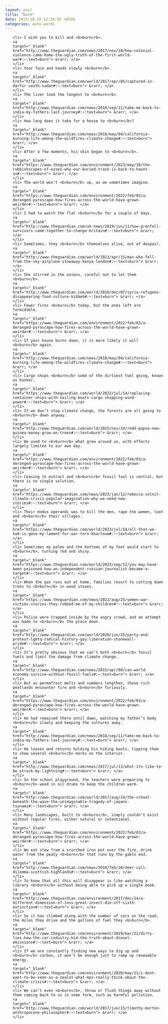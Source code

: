 ```yaml
---
layout: post
title: "burn"
date: 2023-10-10 12:34:56 +0530
categories: auto-words
---
```

<ol>

    <li> I wish you to kill and <b>burn</b>.
    <a 
    target="_blank" 
    href="http://www.theguardian.com/news/2017/nov/10/how-colonial-violence-came-home-the-ugly-truth-of-the-first-world-war#:~:text=burn"> &rarr; </a>
    </li>
    <li> Your face and hands slowly <b>burn</b>.
    <a 
    target="_blank" 
    href="http://www.theguardian.com/world/2017/apr/05/captured-in-darfur-south-sudan#:~:text=burn"> &rarr; </a>
    </li>
    <li> The liver took the longest to <b>burn</b>.
    <a 
    target="_blank" 
    href="http://www.theguardian.com/news/2018/sep/11/take-me-back-to-india-my-fathers-last-journey#:~:text=burn"> &rarr; </a>
    </li>
    <li> How long does it take for a house to <b>burn</b>?
    <a 
    target="_blank" 
    href="http://www.theguardian.com/news/2018/may/04/california-burning-life-among-the-wildfires-climate-change#:~:text=burn"> &rarr; </a>
    </li>
    <li> After a few moments, his skin began to <b>burn</b>.
    <a 
    target="_blank" 
    href="https://www.theguardian.com/environment/2023/may/18/the-rubbishscapes-of-essex-why-our-buried-trash-is-back-to-haunt-us#:~:text=burn"> &rarr; </a>
    </li>
    <li> The world won’t <b>burn</b> up, as we sometimes imagine.
    <a 
    target="_blank" 
    href="https://www.theguardian.com/environment/2022/feb/03/a-deranged-pyroscape-how-fires-across-the-world-have-grown-weirder#:~:text=burn"> &rarr; </a>
    </li>
    <li> I had to watch the flat <b>burn</b> for a couple of days.
    <a 
    target="_blank" 
    href="http://www.theguardian.com/uk-news/2019/jun/11/how-grenfell-survivors-came-together-to-change-britain#:~:text=burn"> &rarr; </a>
    </li>
    <li> Sometimes, they <b>burn</b> themselves alive, out of despair.
    <a 
    target="_blank" 
    href="http://www.theguardian.com/world/2021/apr/15/man-who-fell-from-the-sky-airplane-stowaway-kenya-london#:~:text=burn"> &rarr; </a>
    </li>
    <li> She stirred in the onions, careful not to let them <b>burn</b>.
    <a 
    target="_blank" 
    href="http://www.theguardian.com/world/2016/dec/07/syria-refugees-disappearing-food-culture-kibbeh#:~:text=burn"> &rarr; </a>
    </li>
    <li> Fewer fires <b>burn</b> today, but the ones left are formidable.
    <a 
    target="_blank" 
    href="https://www.theguardian.com/environment/2022/feb/03/a-deranged-pyroscape-how-fires-across-the-world-have-grown-weirder#:~:text=burn"> &rarr; </a>
    </li>
    <li> If your house burns down, it is more likely it will <b>burn</b> again.
    <a 
    target="_blank" 
    href="http://www.theguardian.com/news/2018/may/04/california-burning-life-among-the-wildfires-climate-change#:~:text=burn"> &rarr; </a>
    </li>
    <li> Cargo ships <b>burn</b> some of the dirtiest fuel going, known as bunker.
    <a 
    target="_blank" 
    href="https://www.theguardian.com/world/2022/jul/14/replacing-container-ships-with-sailing-boats-cargo-shipping-wind-power#:~:text=burn"> &rarr; </a>
    </li>
    <li> If we don’t stop climate change, the forests are all going to <b>burn</b> down anyway.
    <a 
    target="_blank" 
    href="http://www.theguardian.com/world/2015/nov/24/redd-papua-new-guinea-money-grow-on-trees#:~:text=burn"> &rarr; </a>
    </li>
    <li> We used to <b>burn</b> what grew around us, with effects largely limited to our own day.
    <a 
    target="_blank" 
    href="https://www.theguardian.com/environment/2022/feb/03/a-deranged-pyroscape-how-fires-across-the-world-have-grown-weirder#:~:text=burn"> &rarr; </a>
    </li>
    <li> Ceasing to extract and <b>burn</b> fossil fuel is central, but there is no single solution.
    <a 
    target="_blank" 
    href="https://www.theguardian.com/news/2023/jan/12/rebecca-solnit-climate-crisis-popular-imagination-why-we-need-new-stories#:~:text=burn"> &rarr; </a>
    </li>
    <li> Their modus operandi was to kill the men, rape the women, loot and <b>burn</b> their villages.
    <a 
    target="_blank" 
    href="https://www.theguardian.com/world/2023/jul/18/all-that-we-had-is-gone-my-lament-for-war-torn-khartoum#:~:text=burn"> &rarr; </a>
    </li>
    <li> Sometimes my palms and the bottoms of my feet would start to <b>burn</b>, turning red and shiny.
    <a 
    target="_blank" 
    href="https://www.theguardian.com/world/2023/sep/12/you-may-have-been-poisoned-how-an-independent-russian-journalist-became-a-target#:~:text=burn"> &rarr; </a>
    </li>
    <li> When the gas runs out at home, families resort to cutting down trees to <b>burn</b> in wood stoves.
    <a 
    target="_blank" 
    href="https://www.theguardian.com/news/2022/aug/25/yemen-war-victims-stories-they-robbed-me-of-my-children#:~:text=burn"> &rarr; </a>
    </li>
    <li> Police were trapped inside by the angry crowd, and an attempt was made to <b>burn</b> the place down.
    <a 
    target="_blank" 
    href="http://www.theguardian.com/world/2020/jun/25/party-and-protest-lgbtq-radical-history-gay-liberation-stonewall-pride#:~:text=burn"> &rarr; </a>
    </li>
    <li> It’s pretty obvious that we can’t both <b>burn</b> fossil fuels and limit the damage from climate change.
    <a 
    target="_blank" 
    href="http://www.theguardian.com/news/2015/apr/08/can-world-economy-survive-without-fossil-fuels#:~:text=burn"> &rarr; </a>
    </li>
    <li> But as permafrost melts and summers lengthen, those rich peatlands encounter fire and <b>burn</b> furiously.
    <a 
    target="_blank" 
    href="https://www.theguardian.com/environment/2022/feb/03/a-deranged-pyroscape-how-fires-across-the-world-have-grown-weirder#:~:text=burn"> &rarr; </a>
    </li>
    <li> He had remained there until dawn, watching my father’s body <b>burn</b> slowly and keeping the vultures away.
    <a 
    target="_blank" 
    href="http://www.theguardian.com/news/2018/sep/11/take-me-back-to-india-my-fathers-last-journey#:~:text=burn"> &rarr; </a>
    </li>
    <li> He leaves and returns holding his hiking boots, tipping them to show several <b>burn</b> marks on the interior.
    <a 
    target="_blank" 
    href="http://www.theguardian.com/news/2017/jul/13/what-its-like-to-be-struck-by-lightning#:~:text=burn"> &rarr; </a>
    </li>
    <li> In the school playground, the teachers were preparing to <b>burn</b> wood in oil drums to keep the children warm.
    <a 
    target="_blank" 
    href="http://www.theguardian.com/world/2017/aug/24/the-school-beneath-the-wave-the-unimaginable-tragedy-of-japans-tsunami#:~:text=burn"> &rarr; </a>
    </li>
    <li> Many landscapes, built to <b>burn</b>, simply couldn’t exist without regular fires, either natural or intentional.
    <a 
    target="_blank" 
    href="https://www.theguardian.com/environment/2022/feb/03/a-deranged-pyroscape-how-fires-across-the-world-have-grown-weirder#:~:text=burn"> &rarr; </a>
    </li>
    <li> We eat stew from a scorched iron pot over the fire, drink water from the peaty <b>burn</b> that runs by the gable end.
    <a 
    target="_blank" 
    href="http://www.theguardian.com/news/2018/feb/20/deer-cull-dilemma-scottish-highlands#:~:text=burn"> &rarr; </a>
    </li>
    <li> To know that all this will disappear is like watching a library <b>burn</b> without being able to pick up a single book.
    <a 
    target="_blank" 
    href="http://www.theguardian.com/environment/2017/dec/14/a-different-dimension-of-loss-great-insect-die-off-sixth-extinction#:~:text=burn"> &rarr; </a>
    </li>
    <li> So it has climbed along with the number of cars on the road, the miles they drive and the gallons of fuel they <b>burn</b>.
    <a 
    target="_blank" 
    href="http://www.theguardian.com/environment/2019/mar/22/dirty-lies-how-the-car-industry-hid-the-truth-about-diesel-emissions#:~:text=burn"> &rarr; </a>
    </li>
    <li> If we are constantly finding new ways to dig up and <b>burn</b> carbon, it won’t be enough just to ramp up renewable energy.
    <a 
    target="_blank" 
    href="http://www.theguardian.com/environment/2020/may/21/i-dont-want-to-be-seen-as-a-zealot-what-mps-really-think-about-the-climate-crisis#:~:text=burn"> &rarr; </a>
    </li>
    <li> We can’t even <b>burn</b>, throw or flush things away without them coming back to us in some form, such as harmful pollution.
    <a 
    target="_blank" 
    href="http://www.theguardian.com/world/2017/jun/15/timothy-morton-anthropocene-philosopher#:~:text=burn"> &rarr; </a>
    </li>